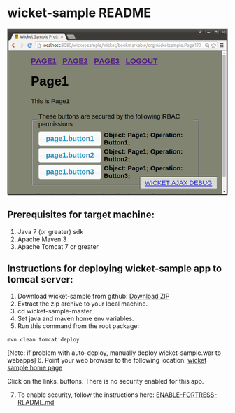 # wicket-sample README

![wicket sample no security](src/main/javadoc/doc-files/Screenshot-wicket-sample-nosecurity.png "No Secrity")

## Prerequisites for target machine:
1. Java 7 (or greater) sdk
2. Apache Maven 3
3. Apache Tomcat 7 or greater

## Instructions for deploying wicket-sample app to tomcat server:
1. Download wicket-sample from github: [Download ZIP](https://github.com/shawnmckinney/wicket-sample/archive/master.zip)
2. Extract the zip archive to your local machine.
3. cd wicket-sample-master
4. Set java and maven home env variables.
5. Run this command from the root package:
```
mvn clean tomcat:deploy
```
[Note: if problem  with auto-deploy, manually deploy wicket-sample.war to webapps]
6. Point your web browser to the following location: [wicket sample home page](http://localhost:8080/wicket-sample)

 Click on the links, buttons.  There is no security enabled for this app.

7. To enable security, follow the instructions here: [ENABLE-FORTRESS-README.md](ENABLE-FORTRESS-README.md)